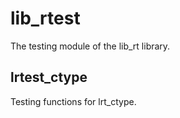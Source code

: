 # lib_rtest
The testing module of the lib_rt library.
## lrtest_ctype
Testing functions for lrt_ctype.


